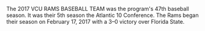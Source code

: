The 2017 VCU RAMS BASEBALL TEAM was the program's 47th baseball season. It was their 5th season the Atlantic 10 Conference. The Rams began their season on February 17, 2017 with a 3–0 victory over Florida State.

